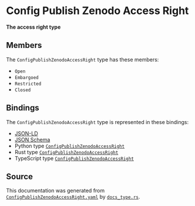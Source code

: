 # Config Publish Zenodo Access Right

**The access right type**

## Members

The `ConfigPublishZenodoAccessRight` type has these members:

- `Open`
- `Embargoed`
- `Restricted`
- `Closed`

## Bindings

The `ConfigPublishZenodoAccessRight` type is represented in these bindings:

- [JSON-LD](https://stencila.org/ConfigPublishZenodoAccessRight.jsonld)
- [JSON Schema](https://stencila.org/ConfigPublishZenodoAccessRight.schema.json)
- Python type [`ConfigPublishZenodoAccessRight`](https://github.com/stencila/stencila/blob/main/python/python/stencila/types/config_publish_zenodo_access_right.py)
- Rust type [`ConfigPublishZenodoAccessRight`](https://github.com/stencila/stencila/blob/main/rust/schema/src/types/config_publish_zenodo_access_right.rs)
- TypeScript type [`ConfigPublishZenodoAccessRight`](https://github.com/stencila/stencila/blob/main/ts/src/types/ConfigPublishZenodoAccessRight.ts)

## Source

This documentation was generated from [`ConfigPublishZenodoAccessRight.yaml`](https://github.com/stencila/stencila/blob/main/schema/ConfigPublishZenodoAccessRight.yaml) by [`docs_type.rs`](https://github.com/stencila/stencila/blob/main/rust/schema-gen/src/docs_type.rs).
